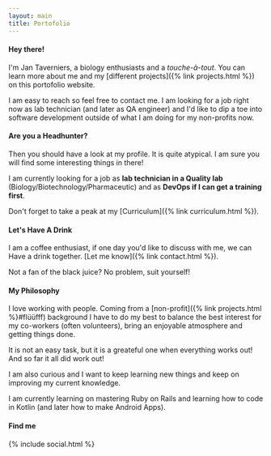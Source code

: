 ```yaml
---
layout: main
title: Portofolio
---
```

<h4 class="ui horizontal divider header">
  <i class="comment outline icon"></i>
  Hey there!
</h4>

I'm Jan Taverniers, a biology enthusiasts and a _touche-à-tout_. You can learn
 more about me and my [different projects]({% link projects.html %}) on this portofolio website.

I am easy to reach so feel free to contact me. I am looking for a job right now
as lab technician (and later as QA engineer) and I'd like to dip a toe into
software development outside of what I am doing for my non-profits now.


<h4 class="ui horizontal divider header">
  <i class="briefcase icon"></i>
  Are you a Headhunter?
</h4>

Then you should have a look at my profile. It is quite atypical. I am sure you
will find some interesting things in there!

I am currently looking for a job as __lab technician in a Quality lab__
(Biology/Biotechnology/Pharmaceutic) and as __DevOps if I can get a training
first__.

Don't forget to take a peak at my [Curriculum]({% link curriculum.html %}).

<h4 class="ui horizontal divider header">
  <i class="coffee icon"></i>
  Let's Have A Drink
</h4>

I am a coffee enthusiast, if one day you'd like to discuss with me, we can Have
a drink together. [Let me know]({% link contact.html %}).

Not a fan of the black juice? No problem, suit yourself!

<h4 class="ui horizontal divider header">
  <i class="hand spock icon"></i>
  My Philosophy
</h4>

I love working with people. Coming from a [non-profit]({% link projects.html %}#flüüfff) background I have to do my
best to balance the best interest for my co-workers (often volunteers), bring an
enjoyable atmosphere and getting things done.

It is not an easy task, but it is a greateful one when everything works out! And
so far it all did work out!

I am also curious and I want to keep learning new things and keep on improving
my current knowledge.

I am currently learning on mastering Ruby on Rails and learning how to code in
Kotlin (and later how to make Android Apps).

<h4 class="ui horizontal divider header">
  <i class="bullhorn icon"></i>
  Find me
</h4>
{% include social.html %}
